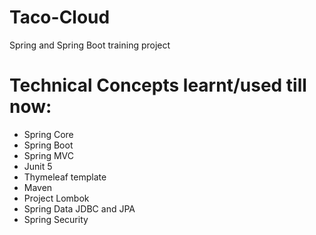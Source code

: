 # Taco-Cloud
Spring and Spring Boot training project

# Technical Concepts learnt/used till now:
* Spring Core
* Spring Boot
* Spring MVC
* Junit 5
* Thymeleaf template
* Maven
* Project Lombok
* Spring Data JDBC and JPA
* Spring Security
